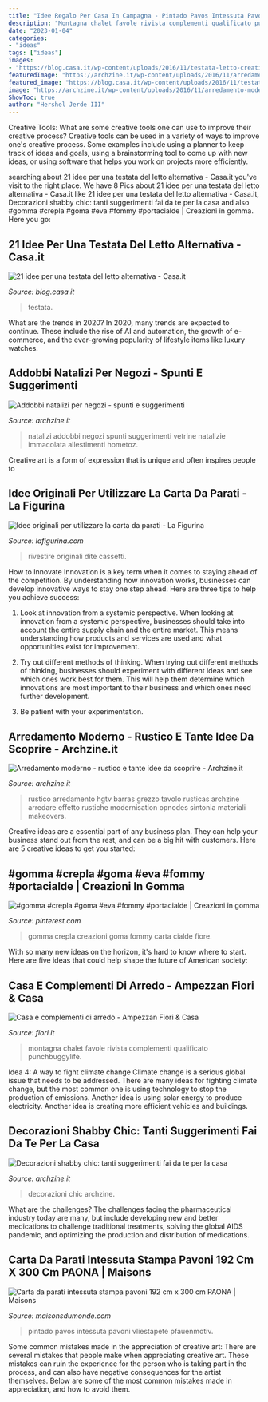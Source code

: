 ```yaml
---
title: "Idee Regalo Per Casa In Campagna - Pintado Pavos Intessuta Pavoni Vliestapete Pfauenmotiv"
description: "Montagna chalet favole rivista complementi qualificato punchbuggylife"
date: "2023-01-04"
categories:
- "ideas"
tags: ["ideas"]
images:
- "https://blog.casa.it/wp-content/uploads/2016/11/testata-letto-creativa_06.jpg"
featuredImage: "https://archzine.it/wp-content/uploads/2016/11/arredamento-moderno-rustico-arredare-cucina.jpg"
featured_image: "https://blog.casa.it/wp-content/uploads/2016/11/testata-letto-creativa_06.jpg"
image: "https://archzine.it/wp-content/uploads/2016/11/arredamento-moderno-rustico-arredare-cucina.jpg"
ShowToc: true
author: "Hershel Jerde III"
---
```



Creative Tools: What are some creative tools one can use to improve their creative process?
Creative tools can be used in a variety of ways to improve one's creative process. Some examples include using a planner to keep track of ideas and goals, using a brainstorming tool to come up with new ideas, or using software that helps you work on projects more efficiently.

	

		
searching about 21 idee per una testata del letto alternativa - Casa.it you've visit to the right place. We have 8 Pics about 21 idee per una testata del letto alternativa - Casa.it like 21 idee per una testata del letto alternativa - Casa.it, Decorazioni shabby chic: tanti suggerimenti fai da te per la casa and also #gomma #crepla #goma #eva #fommy #portacialde | Creazioni in gomma. Here you go:
		
    
## 21 Idee Per Una Testata Del Letto Alternativa - Casa.it

<img loading=lazy src="https://blog.casa.it/wp-content/uploads/2016/11/testata-letto-creativa_06.jpg" onerror="this.onerror=null;this.src='https://tse2.mm.bing.net/th?id=OIP.FMCf_bm0uw4-67Y2miIpNwHaHw&amp;pid=15.1';" alt="21 idee per una testata del letto alternativa - Casa.it">

_Source: blog.casa.it_

>testata. 

	

What are the trends in 2020?
In 2020, many trends are expected to continue. These include the rise of AI and automation, the growth of e-commerce, and the ever-growing popularity of lifestyle items like luxury watches.

    
## Addobbi Natalizi Per Negozi - Spunti E Suggerimenti

<img loading=lazy src="https://archzine.it/wp-content/uploads/2016/11/addobbi-natalizi-per-negozi-ceramica.jpg" onerror="this.onerror=null;this.src='https://tse4.mm.bing.net/th?id=OIP.p4UeE4K-PPlFWeSlSd-azQHaFY&amp;pid=15.1';" alt="Addobbi natalizi per negozi - spunti e suggerimenti">

_Source: archzine.it_

>natalizi addobbi negozi spunti suggerimenti vetrine natalizie immacolata allestimenti hometoz. 

	

Creative art is a form of expression that is unique and often inspires people to

    
## Idee Originali Per Utilizzare La Carta Da Parati - La Figurina

<img loading=lazy src="https://www.lafigurina.com/wp-content/uploads/2014/05/lampada1.jpg" onerror="this.onerror=null;this.src='https://tse4.mm.bing.net/th?id=OIP.6cz4V3s--tU4qveEKKYcRgHaLG&amp;pid=15.1';" alt="Idee originali per utilizzare la carta da parati - La Figurina">

_Source: lafigurina.com_

>rivestire originali dite cassetti. 

	

How to Innovate
Innovation is a key term when it comes to staying ahead of the competition. By understanding how innovation works, businesses can develop innovative ways to stay one step ahead. Here are three tips to help you achieve success:
1. Look at innovation from a systemic perspective. When looking at innovation from a systemic perspective, businesses should take into account the entire supply chain and the entire market. This means understanding how products and services are used and what opportunities exist for improvement.

2. Try out different methods of thinking. When trying out different methods of thinking, businesses should experiment with different ideas and see which ones work best for them. This will help them determine which innovations are most important to their business and which ones need further development.

3. Be patient with your experimentation.

    
## Arredamento Moderno - Rustico E Tante Idee Da Scoprire - Archzine.it

<img loading=lazy src="https://archzine.it/wp-content/uploads/2016/11/arredamento-moderno-rustico-arredare-cucina.jpg" onerror="this.onerror=null;this.src='https://tse1.mm.bing.net/th?id=OIP.MSjMdWXuDMQ9VNYbtHaIiwHaFj&amp;pid=15.1';" alt="Arredamento moderno - rustico e tante idee da scoprire - Archzine.it">

_Source: archzine.it_

>rustico arredamento hgtv barras grezzo tavolo rusticas archzine arredare effetto rustiche modernisation opnodes sintonia materiali makeovers. 

	

Creative ideas are a essential part of any business plan. They can help your business stand out from the rest, and can be a big hit with customers. Here are 5 creative ideas to get you started:

    
## #gomma #crepla #goma #eva #fommy #portacialde | Creazioni In Gomma

<img loading=lazy src="https://i.pinimg.com/736x/67/10/96/6710966b04b68569092b824ed784c28a.jpg" onerror="this.onerror=null;this.src='https://tse3.mm.bing.net/th?id=OIP.aFyIwIHbvhXd5t5YYTeQsAHaFj&amp;pid=15.1';" alt="#gomma #crepla #goma #eva #fommy #portacialde | Creazioni in gomma">

_Source: pinterest.com_

>gomma crepla creazioni goma fommy carta cialde fiore. 

	

With so many new ideas on the horizon, it's hard to know where to start. Here are five ideas that could help shape the future of American society: 

    
## Casa E Complementi Di Arredo - Ampezzan Fiori &amp; Casa

<img loading=lazy src="http://www.fiori.it/images/casa.jpg" onerror="this.onerror=null;this.src='https://tse2.mm.bing.net/th?id=OIP.gcxvEEFd0m5voLj5C_XjtQHaE8&amp;pid=15.1';" alt="Casa e complementi di arredo - Ampezzan Fiori &amp; Casa">

_Source: fiori.it_

>montagna chalet favole rivista complementi qualificato punchbuggylife. 

	

Idea 4: A way to fight climate change
Climate change is a serious global issue that needs to be addressed. There are many ideas for fighting climate change, but the most common one is using technology to stop the production of emissions. Another idea is using solar energy to produce electricity. Another idea is creating more efficient vehicles and buildings.

    
## Decorazioni Shabby Chic: Tanti Suggerimenti Fai Da Te Per La Casa

<img loading=lazy src="https://archzine.it/wp-content/uploads/2017/03/decorazioni-shabby-chic-fai-da-te-barattoli.jpg" onerror="this.onerror=null;this.src='https://tse3.mm.bing.net/th?id=OIP.Nv0YCKQnM8hw_6zpHM0kgAHaGk&amp;pid=15.1';" alt="Decorazioni shabby chic: tanti suggerimenti fai da te per la casa">

_Source: archzine.it_

>decorazioni chic archzine. 

	

What are the challenges?
The challenges facing the pharmaceutical industry today are many, but include developing new and better medications to challenge traditional treatments, solving the global AIDS pandemic, and optimizing the production and distribution of medications.

    
## Carta Da Parati Intessuta Stampa Pavoni 192 Cm X 300 Cm PAONA | Maisons

<img loading=lazy src="https://medias.maisonsdumonde.com/image/upload/q_auto,f_auto/w_500/img/carta-da-parati-intessuta-stampa-pavoni-192-cm-x-300-cm-1000-12-4-211441_1.jpg" onerror="this.onerror=null;this.src='https://tse4.mm.bing.net/th?id=OIP.npabKEQ20nEftus6QECuGgHaHa&amp;pid=15.1';" alt="Carta da parati intessuta stampa pavoni 192 cm x 300 cm PAONA | Maisons">

_Source: maisonsdumonde.com_

>pintado pavos intessuta pavoni vliestapete pfauenmotiv. 

	

Some common mistakes made in the appreciation of creative art:
There are several mistakes that people make when appreciating creative art. These mistakes can ruin the experience for the person who is taking part in the process, and can also have negative consequences for the artist themselves. Below are some of the most common mistakes made in appreciation, and how to avoid them.

